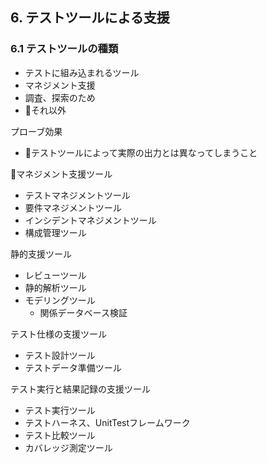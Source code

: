 ## 6. テストツールによる支援

### 6.1 テストツールの種類

- テストに組み込まれるツール
- マネジメント支援
- 調査、探索のため
- それ以外

プローブ効果
- テストツールによって実際の出力とは異なってしまうこと

マネジメント支援ツール
- テストマネジメントツール
- 要件マネジメントツール
- インシデントマネジメントツール
- 構成管理ツール

静的支援ツール
- レビューツール
- 静的解析ツール
- モデリングツール
    - 関係データベース検証

テスト仕様の支援ツール
- テスト設計ツール
- テストデータ準備ツール

テスト実行と結果記録の支援ツール
- テスト実行ツール
- テストハーネス、UnitTestフレームワーク
- テスト比較ツール
- カバレッジ測定ツール



